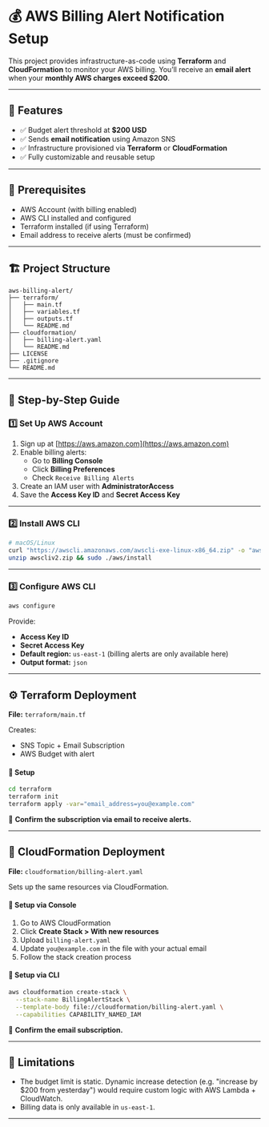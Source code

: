 # 💰 AWS Billing Alert Notification Setup

This project provides infrastructure-as-code using **Terraform** and **CloudFormation** to monitor your AWS billing. You’ll receive an **email alert** when your **monthly AWS charges exceed $200**.

---

## 📌 Features

- ✅ Budget alert threshold at **$200 USD**
- ✅ Sends **email notification** using Amazon SNS
- ✅ Infrastructure provisioned via **Terraform** or **CloudFormation**
- ✅ Fully customizable and reusable setup

---

## 🧰 Prerequisites

- AWS Account (with billing enabled)
- AWS CLI installed and configured
- Terraform installed (if using Terraform)
- Email address to receive alerts (must be confirmed)

---

## 🏗️ Project Structure

```
aws-billing-alert/
├── terraform/
│   ├── main.tf
│   ├── variables.tf
│   ├── outputs.tf
│   └── README.md
├── cloudformation/
│   ├── billing-alert.yaml
│   └── README.md
├── LICENSE
├── .gitignore
└── README.md
```

---

## 🚀 Step-by-Step Guide

### 1️⃣ Set Up AWS Account

1. Sign up at [https://aws.amazon.com](https://aws.amazon.com)
2. Enable billing alerts:
   - Go to **Billing Console**
   - Click **Billing Preferences**
   - Check `Receive Billing Alerts`
3. Create an IAM user with **AdministratorAccess**
4. Save the **Access Key ID** and **Secret Access Key**

---

### 2️⃣ Install AWS CLI

```bash
# macOS/Linux
curl "https://awscli.amazonaws.com/awscli-exe-linux-x86_64.zip" -o "awscliv2.zip"
unzip awscliv2.zip && sudo ./aws/install
```

---

### 3️⃣ Configure AWS CLI

```bash
aws configure
```

Provide:

- **Access Key ID**
- **Secret Access Key**
- **Default region:** `us-east-1` (billing alerts are only available here)
- **Output format:** `json`

---

## ⚙️ Terraform Deployment

**File:** `terraform/main.tf`

Creates:

- SNS Topic + Email Subscription
- AWS Budget with alert

#### 🔧 Setup

```bash
cd terraform
terraform init
terraform apply -var="email_address=you@example.com"
```

📧 **Confirm the subscription via email to receive alerts.**

---

## 🧱 CloudFormation Deployment

**File:** `cloudformation/billing-alert.yaml`

Sets up the same resources via CloudFormation.

#### 🔧 Setup via Console

1. Go to AWS CloudFormation
2. Click **Create Stack > With new resources**
3. Upload `billing-alert.yaml`
4. Update `you@example.com` in the file with your actual email
5. Follow the stack creation process

#### 🔧 Setup via CLI

```bash
aws cloudformation create-stack \
  --stack-name BillingAlertStack \
  --template-body file://cloudformation/billing-alert.yaml \
  --capabilities CAPABILITY_NAMED_IAM
```

📧 **Confirm the email subscription.**

---

## 🛑 Limitations

- The budget limit is static. Dynamic increase detection (e.g. "increase by $200 from yesterday") would require custom logic with AWS Lambda + CloudWatch.
- Billing data is only available in `us-east-1`.

---